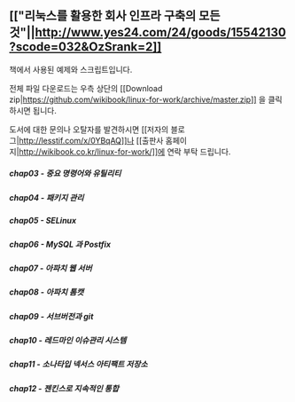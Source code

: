 ## [["리눅스를 활용한 회사 인프라 구축의 모든 것"||http://www.yes24.com/24/goods/15542130?scode=032&OzSrank=2]]

책에서 사용된 예제와 스크립트입니다.

전체 파일 다운로드는 우측 상단의 [[Download zip|https://github.com/wikibook/linux-for-work/archive/master.zip]] 을 클릭하시면 됩니다.

도서에 대한 문의나 오탈자를 발견하시면 [[저자의 블로그|http://lesstif.com/x/0YBqAQ]]나 [[출판사 홈페이지|http://wikibook.co.kr/linux-for-work/]]에 연락 부탁 드립니다.  
  
##### chap03 - 중요 명령어와 유틸리티

##### chap04 - 패키지 관리

##### chap05 - SELinux

##### chap06 - MySQL 과 Postfix

##### chap07 - 아파치 웹 서버

##### chap08 - 아파치 톰캣

##### chap09 - 서브버전과 git

##### chap10 -  레드마인 이슈관리 시스템

##### chap11 -  소나타입 넥서스 아티팩트 저장소


##### chap12 -  젠킨스로 지속적인 통합
